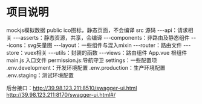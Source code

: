 # 项目说明

mockjs模拟数据
public
    ico图标，静态页面，不会编译
src 源码
    ---api：请求相关
    ---asserts：静态资源，共享，会编译
    ---components：非路由及静态组件
    ---icons：svg矢量图
    ---layout：一些组件与混入mixin
    ---router：路由文件
    ---store：vuex相关
    ---utils：封装的函数
    ---views：路由组件
App.vue 根组件
main.js 入口文件
permission.js:导航守卫
settings：一些配置项
.env.development：开发环境配置
.env.production：生产环境配置
.env.staging：测试环境配置

后台接口：http://39.98.123.211:8510/swagger-ui.html
         http://39.98.123.211:8170/swagger-ui.html#/
